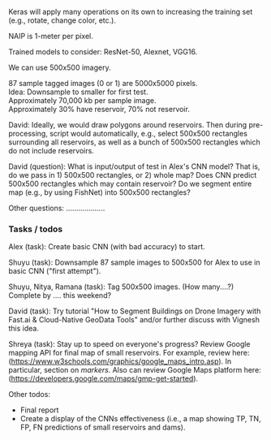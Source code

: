 Keras will apply many operations on its own to increasing the training set (e.g., rotate, change color, etc.).

NAIP is 1-meter per pixel.

Trained models to consider: ResNet-50, Alexnet, VGG16.

We can use 500x500 imagery.

87 sample tagged images (0 or 1) are 5000x5000 pixels.  
Idea: Downsample to smaller for first test.  
Approximately 70,000 kb per sample image.  
Approximately 30% have reservoir, 70% not reservoir.

David: Ideally, we would draw polygons around reservoirs. Then during pre-processing, script would automatically, e.g., select 500x500 rectangles surrounding all reservoirs, as well as a bunch of 500x500 rectangles which do not include reservoirs.

David (question): What is input/output of test in Alex's CNN model? That is, do we pass in 1) 500x500 rectangles, or 2) whole map? Does CNN predict 500x500 rectangles which may contain reservoir? Do we segment entire map (e.g., by using FishNet) into 500x500 rectangles?

Other questions: ...................

### Tasks / todos
Alex (task): Create basic CNN (with bad accuracy) to start.

Shuyu (task): Downsample 87 sample images to 500x500 for Alex to use in basic CNN ("first attempt").

Shuyu, Nitya, Ramana (task): Tag 500x500 images. (How many....?) Complete by .... this weekend?

David (task): Try tutorial "How to Segment Buildings on Drone Imagery with Fast.ai & Cloud-Native GeoData Tools" and/or further discuss with Vignesh this idea.

Shreya (task): Stay up to speed on everyone's progress? Review Google mapping API for final map of small reservoirs. For example, review here: (https://www.w3schools.com/graphics/google_maps_intro.asp). In particular, section on *markers*. Also can review Google Maps platform here: (https://developers.google.com/maps/gmp-get-started).

Other todos:
* Final report
* Create a display of the CNNs effectiveness (i.e., a map showing TP, TN, FP, FN predictions of small reservoirs and dams).
